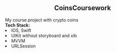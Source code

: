 
<div id="aboutMeHead" align = "center">
  <h2> <b> CoinsCoursework
    </b>
  </h2>
</div>
<div id="discription" align = "start">
My course project with crypto coins <br>
<b>Tech Stack: </b>
<div id = "Tech Stack" align = "start"
     <ul>
      <li> IOS, Swift </li> 
      <li> UIKit without storyboard and xib </li>  
      <li> MVVM</li> 
      <li> URLSession </li>  
     </ul>
</div>

</div>
